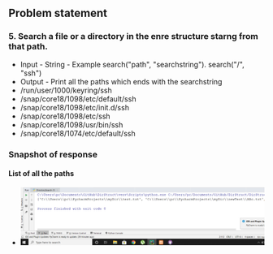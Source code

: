 ## Problem statement
### 5. Search a file or a directory in the enre structure starng from that path.
* Input - String - Example search("path", "searchstring"). search("/", "ssh")
* Output - Print all the paths which ends with the searchstring
* /run/user/1000/keyring/ssh
* /snap/core18/1098/etc/default/ssh
* /snap/core18/1098/etc/init.d/ssh
* /snap/core18/1098/etc/ssh
* /snap/core18/1098/usr/bin/ssh
* /snap/core18/1074/etc/default/ssh
### Snapshot of response 
#### List of all the paths
* <p><img src="https://github.com/SandeshChavan/DirStruct/blob/master/DirStruct/Snapshots/List.png" alt="Snapshot"></p>


